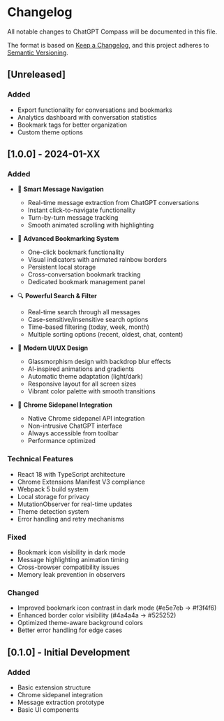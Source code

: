 # Changelog

All notable changes to ChatGPT Compass will be documented in this file.

The format is based on [Keep a Changelog](https://keepachangelog.com/en/1.0.0/),
and this project adheres to [Semantic Versioning](https://semver.org/spec/v2.0.0.html).

## [Unreleased]

### Added
- Export functionality for conversations and bookmarks
- Analytics dashboard with conversation statistics
- Bookmark tags for better organization
- Custom theme options

## [1.0.0] - 2024-01-XX

### Added
- 🎯 **Smart Message Navigation**
  - Real-time message extraction from ChatGPT conversations
  - Instant click-to-navigate functionality
  - Turn-by-turn message tracking
  - Smooth animated scrolling with highlighting

- 📌 **Advanced Bookmarking System**
  - One-click bookmark functionality
  - Visual indicators with animated rainbow borders
  - Persistent local storage
  - Cross-conversation bookmark tracking
  - Dedicated bookmark management panel

- 🔍 **Powerful Search & Filter**
  - Real-time search through all messages
  - Case-sensitive/insensitive search options
  - Time-based filtering (today, week, month)
  - Multiple sorting options (recent, oldest, chat, content)

- 🎨 **Modern UI/UX Design**
  - Glassmorphism design with backdrop blur effects
  - AI-inspired animations and gradients
  - Automatic theme adaptation (light/dark)
  - Responsive layout for all screen sizes
  - Vibrant color palette with smooth transitions

- 🚀 **Chrome Sidepanel Integration**
  - Native Chrome sidepanel API integration
  - Non-intrusive ChatGPT interface
  - Always accessible from toolbar
  - Performance optimized

### Technical Features
- React 18 with TypeScript architecture
- Chrome Extensions Manifest V3 compliance
- Webpack 5 build system
- Local storage for privacy
- MutationObserver for real-time updates
- Theme detection system
- Error handling and retry mechanisms

### Fixed
- Bookmark icon visibility in dark mode
- Message highlighting animation timing
- Cross-browser compatibility issues
- Memory leak prevention in observers

### Changed
- Improved bookmark icon contrast in dark mode (#e5e7eb → #f3f4f6)
- Enhanced border color visibility (#4a4a4a → #525252)
- Optimized theme-aware background colors
- Better error handling for edge cases

## [0.1.0] - Initial Development

### Added
- Basic extension structure
- Chrome sidepanel integration
- Message extraction prototype
- Basic UI components 